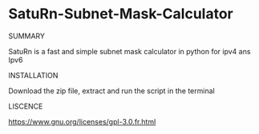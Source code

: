 # SatuRn-Subnet-Mask-Calculator

SUMMARY

SatuRn is a fast and simple subnet mask calculator in python
for ipv4 ans Ipv6

INSTALLATION

Download the zip file, extract and run the script in the terminal 

LISCENCE 

https://www.gnu.org/licenses/gpl-3.0.fr.html
